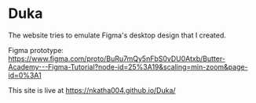 # Duka
The website tries to emulate Figma's desktop design that I created.

Figma prototype:
  https://www.figma.com/proto/BuRu7mQy5nFbS0vDU0Atxb/Butter-Academy---Figma-Tutorial?node-id=25%3A19&scaling=min-zoom&page-id=0%3A1
 
This site is live at https://nkatha004.github.io/Duka/
